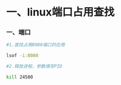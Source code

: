 # 一、linux端口占用查找

### 一、端口

```bash
#1.查找占用8080端口的应用

lsof -i:8080

#2.释放进程，参数填写PID

kill 24500

```
